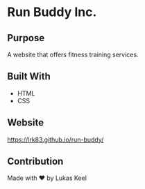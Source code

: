 # Run Buddy Inc.

## Purpose
A website that offers fitness training services.

## Built With
* HTML
* CSS

## Website
https://lrk83.github.io/run-buddy/

## Contribution
Made with ❤️ by Lukas Keel
